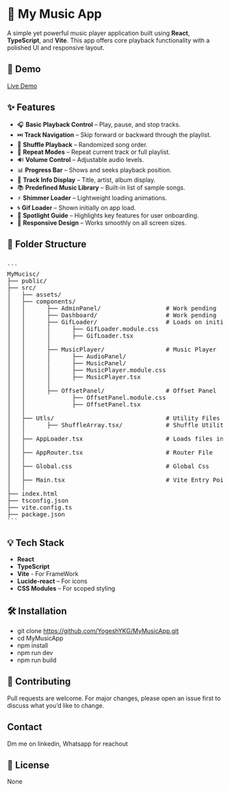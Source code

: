 
# 🎵 My Music App

A simple yet powerful music player application built using **React**, **TypeScript**, and **Vite**. This app offers core playback functionality with a polished UI and responsive layout.

## 🚀 Demo

<!-- Uncomment and add your deployed URL or GIF demo -->
[Live Demo](https://my-music-app-lac.vercel.app/) 

## ✨ Features

- 🎧 **Basic Playback Control** – Play, pause, and stop tracks.
- ⏭️ **Track Navigation** – Skip forward or backward through the playlist.
- 🔀 **Shuffle Playback** – Randomized song order.
- 🔁 **Repeat Modes** – Repeat current track or full playlist.
- 🔊 **Volume Control** – Adjustable audio levels.
- 📊 **Progress Bar** – Shows and seeks playback position.
- 🎼 **Track Info Display** – Title, artist, album display.
- 📚 **Predefined Music Library** – Built-in list of sample songs.
- ⚡ **Shimmer Loader** – Lightweight loading animations.
- 🌀 **Gif Loader** – Shown initially on app load.
- 🌟 **Spotlight Guide** – Highlights key features for user onboarding.
- 📱 **Responsive Design** – Works smoothly on all screen sizes.


## 📁 Folder Structure
<pre> 
``` 
MyMucisc/
├── public/               
├── src/
│   ├── assets/           
│   ├── components/
│   │      ├── AdminPanel/                  # Work pending
│   │      ├── Dashboard/                   # Work pending
│   │      ├── GifLoader/                   # Loads on initial app start
│   │      │      ├── GifLoader.module.css
│   │      │      ├── GifLoader.tsx         
│   │      │         
│   │      ├── MusicPlayer/                 # Music Player
│   │      │      ├── AudioPanel/
│   │      │      ├── MusicPanel/
│   │      │      ├── MusicPlayer.module.css
│   │      │      ├── MusicPlayer.tsx  
│   │      │              
│   │      ├── OffsetPanel/                 # Offset Panel
│   │             ├── OffsetPanel.module.css
│   │             ├── OffsetPanel.tsx
│   │
│   ├── Utls/                               # Utility Files
│   │      ├── ShuffleArray.tsx/            # Shuffle Utility
│   │               
│   ├── AppLoader.tsx                       # Loads files in background when App is Loading
│   │
│   ├── AppRouter.tsx                       # Router File
│   │
│   ├── Global.css                          # Global Css
│   │
│   ├── Main.tsx                            # Vite Entry Point
│   │ 
├── index.html
├── tsconfig.json
├── vite.config.ts
├── package.json
``` 
</pre>

## 💡 Tech Stack

- **React**
- **TypeScript**
- **Vite** - For FrameWork
- **Lucide-react** – For icons
- **CSS Modules** – For scoped styling

## 🛠 Installation

- git clone https://github.com/YogeshYKG/MyMusicApp.git
- cd MyMusicApp
- npm install
- npm run dev
- npm run build


## 🙌 Contributing

Pull requests are welcome. For major changes, please open an issue first to discuss what you’d like to change.

## Contact

Dm me on linkedin, Whatsapp for reachout

## 📄 License

None